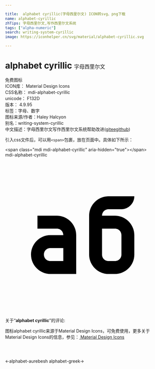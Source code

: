 ```yaml
---

title:  alphabet cyrillic(字母西里尔文) ICON转svg、png下载
name: alphabet-cyrillic
zhTips: 字母西里尔文,写作西里尔文系统
tags: ["alpha-numeric"]
search: writing-system-cyrillic
image: https://iconhelper.cn/svg/material/alphabet-cyrillic.svg

---
```


# alphabet cyrillic  <small style="font-size: 60%;font-weight: 100">字母西里尔文</small>


<div class="detail-page">
<p>
<span><span class="badge-success badge">免费图标</span> </span>
<br/>
<span>
ICON库：
<span class="badge-secondary badge">Material Design Icons</span> 
</span>
<br/>
<span>
CSS名称：
<span class="badge-secondary badge">mdi-alphabet-cyrillic</span> 
</span>
<br/>
<span>
unicode：
<span class="badge-secondary badge">F132D</span> 
<copy-btn content='F132D' btn-title=""></copy-btn>
<copy-btn :content='String.fromCodePoint(parseInt("F132D", 16))' btn-title="复制U"></copy-btn>
</span>
<br/>
<span>
版本：
<span class="badge-secondary badge">4.9.95</span> 
</span><br/><span>标签：<span class="badge-light badge"><router-link to="/tags/alpha-numeric.html">字母、数字</router-link></span></span>
<br/>
<span>图标来源/作者：<span class="badge-light badge">Haley Halcyon</span></span> 
<br/>
<span>别名：<span class="badge-light badge">writing-system-cyrillic</span></span><br/><span class="zh-detail">中文描述：<span class="badge-primary badge">字母西里尔文</span><span class="badge-primary badge">写作西里尔文系统</span><span class="help-link"><span>帮助改进</span>(<a href="https://gitee.com/liuwave/icon-helper/edit/master/json/material/alphabet-cyrillic.json" target="_blank" rel="noopener noreferrer">gitee</a><a href="https://github.com/liuwave/icon-helper/edit/master/json/material/alphabet-cyrillic.json" target="_blank" rel="noopener noreferrer">github</a></span>)</span><br/>
</p>
</div>
<div class="alert alert-dark">
  <i class="mdi mdi-alphabet-cyrillic mdi-48px"></i>
  <i class="mdi mdi-alphabet-cyrillic mdi-36px"></i>
  <i class="mdi mdi-alphabet-cyrillic mdi-24px"></i>
  <i class="mdi mdi-alphabet-cyrillic mdi-18px"></i>
</div>
<div>
  <p>引入css文件后，可以用<code>&lt;span&gt;</code>包裹，放在页面中。具体如下所示：    
  </p>
  <div class="alert alert-primary" style="font-size: 14px">
    &lt;span class="mdi mdi-alphabet-cyrillic" aria-hidden="true"&gt;&lt;/span&gt;
    <copy-btn content='<span class="mdi mdi-alphabet-cyrillic" aria-hidden="true"></span>'></copy-btn>
  </div>
  <div class="alert alert-secondary">
    <i class="mdi mdi-alphabet-cyrillic"
    style="font-size: 24px"
    aria-hidden="true"></i> mdi-alphabet-cyrillic
    <copy-btn content="mdi-alphabet-cyrillic" btn-title="复制图标名称"></copy-btn>
  </div>
</div>
<div id="svg" class="svg-wrap">
<svg xmlns="http://www.w3.org/2000/svg" viewBox="0 0 24 24"><path d="M16 6C14.36 6 13 7.36 13 9V15C13 16.65 14.36 18 16 18H17C18.65 18 20 16.65 20 15V12C20 10.36 18.65 9 17 9H15C15 8.44 15.44 8 16 8H18C19.09 8 20 7.09 20 6M5 9V11H8C8.57 11 9 11.43 9 12H7C5.36 12 4 13.36 4 15C4 16.65 5.36 18 7 18H11V12C11 10.36 9.65 9 8 9M15 11H17C17.57 11 18 11.43 18 12V15C18 15.57 17.57 16 17 16H16C15.43 16 15 15.57 15 15M7 14H9V16H7C6.43 16 6 15.57 6 15C6 14.43 6.43 14 7 14Z" /></svg>
</div>
<detail full-name='mdi-alphabet-cyrillic'></detail>
<div class="icon-detail__container">
<p>关于“<b>alphabet cyrillic</b>”的评论:</p>
</div>
<Vssue title="关于“alphabet cyrillic”的评论" />    
<div><p>图标alphabet cyrillic来源于Material Design Icons，可免费使用，更多关于 Material Design Icons的信息，参见：<a target="_blank" href="https://iconhelper.cn/material.html"> Material Design Icons</a>
</p></div>

<div style="padding:2rem 0 " class="page-nav"><p class="inner"><span class="prev">←<router-link to="/icon/alphabet-aurebesh.html">alphabet-aurebesh</router-link></span> <span class="next"><router-link to="/icon/alphabet-greek.html">alphabet-greek</router-link>→</span></p></div>

